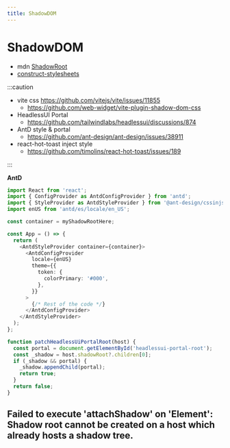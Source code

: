 ```yaml
---
title: ShadowDOM
---
```


# ShadowDOM

- mdn [ShadowRoot](https://developer.mozilla.org/en-US/docs/Web/API/ShadowRoot)
- [construct-stylesheets](https://wicg.github.io/construct-stylesheets/)

:::caution

- vite css https://github.com/vitejs/vite/issues/11855
  - https://github.com/web-widget/vite-plugin-shadow-dom-css
- HeadlessUI Portal
  - https://github.com/tailwindlabs/headlessui/discussions/874
- AntD style & portal
  - https://github.com/ant-design/ant-design/issues/38911
- react-hot-toast inject style
  - https://github.com/timolins/react-hot-toast/issues/189

:::

**AntD**

```ts
import React from 'react';
import { ConfigProvider as AntdConfigProvider } from 'antd';
import { StyleProvider as AntdStyleProvider } from '@ant-design/cssinjs';
import enUS from 'antd/es/locale/en_US';

const container = myShadowRootHere;

const App = () => {
  return (
    <AntdStyleProvider container={container}>
      <AntdConfigProvider
        locale={enUS}
        theme={{
          token: {
            colorPrimary: '#000',
          },
        }}
      >
        {/* Rest of the code */}
      </AntdConfigProvider>
    </AntdStyleProvider>
  );
};
```

```ts
function patchHeadlessUiPortalRoot(host) {
  const portal = document.getElementById('headlessui-portal-root');
  const _shadow = host.shadowRoot?.children[0];
  if (_shadow && portal) {
    _shadow.appendChild(portal);
    return true;
  }
  return false;
}
```

## Failed to execute 'attachShadow' on 'Element': Shadow root cannot be created on a host which already hosts a shadow tree.
